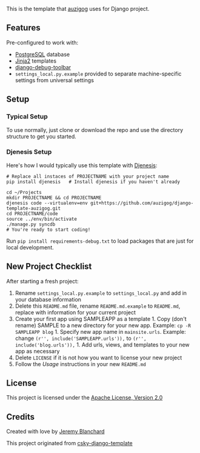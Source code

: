 This is the template that [auzigog](http://github.com/auzigog/) uses for Django project.

## Features
Pre-configured to work with:

  * [PostgreSQL](http://www.postgresql.org/) database
  * [Jinja2](http://jinja.pocoo.org/docs/) templates
  * [django-debug-toolbar](http://github.com/django-debug-toolbar/django-debug-toolbar)
  * `settings_local.py.example` provided to separate machine-specific settings from universal settings


## Setup
### Typical Setup
To use normally, just clone or download the repo and use the directory structure to get you started.

### Djenesis Setup
Here's how I would typically use this template with [Djenesis](http://github.com/concentricsky/djenesis):

    # Replace all instaces of PROJECTNAME with your project name
    pip install djenesis   # Install djenesis if you haven't already

    cd ~/Projects
    mkdir PROJECTNAME && cd PROJECTNAME
    djenesis code --virtualenv=env git+https://github.com/auzigog/django-template-auzigog.git
    cd PROJECTNAME/code
    source ../env/bin/activate
    ./manage.py syncdb
    # You're ready to start coding!

Run `pip install requirements-debug.txt` to load packages that are just for local development.


## New Project Checklist
After starting a fresh project:

  1. Rename `settings_local.py.example` to `settings_local.py` and add in your database information
  1. Delete this `README.md` file, rename `README.md.example` to `README.md`, replace with information for your current project
  1. Create your first app using SAMPLEAPP as a template
    1. Copy (don't rename) SAMPLE to a new directory for your new app. Example: `cp -R SAMPLEAPP blog`
    1. Specify new app name in `mainsite.urls`. Example: change `(r'', include('SAMPLEAPP.urls')),` to `(r'', include('blog.urls')),`
    1. Add urls, views, and templates to your new app as necessary
  1. Delete `LICENSE` if it is not how you want to license your new project
  1. Follow the *Usage* instructions in your new `README.md`


## License
This project is licensed under the [Apache License, Version 2.0](http://www.apache.org/licenses/LICENSE-2.0)


## Credits
Created with love by [Jeremy Blanchard](http://blanchardjeremy.com)

This project originated from [csky-django-template](https://github.com/concentricsky/csky-django-template)